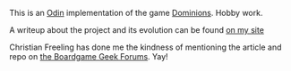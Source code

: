 This is an [Odin](https://odin-lang.org) implementation of the game [Dominions](https://mindsports.nl/index.php/the-pit/526-dominions). Hobby work.

A writeup about the project and its evolution can be found [on my site](https://asibahi.github.io/thoughts/the-garden-of-odin/)

Christian Freeling has done me the kindness of mentioning the article and repo on [the Boardgame Geek Forums](https://boardgamegeek.com/thread/3361004/the-garden-of-odin). Yay!
